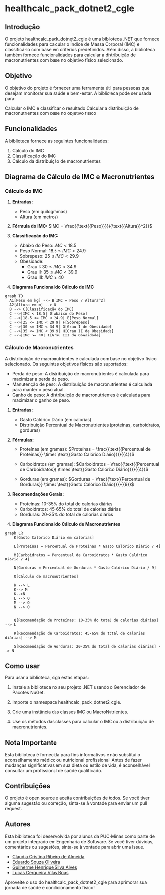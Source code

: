 # healthcalc_pack_dotnet2_cgle

## Introdução

O projeto healthcalc_pack_dotnet2_cgle é uma biblioteca .NET que fornece funcionalidades para calcular o Índice de Massa Corporal (IMC) e classificá-lo com base em critérios predefinidos. Além disso, a biblioteca também fornece funcionalidades para calcular a distribuição de macronutrientes com base no objetivo físico selecionado.

## Objetivo

O objetivo do projeto é fornecer uma ferramenta útil para pessoas que desejam monitorar sua saúde e bem-estar. A biblioteca pode ser usada para:

Calcular o IMC e classificar o resultado
Calcular a distribuição de macronutrientes com base no objetivo físico


## Funcionalidades

A biblioteca fornece as seguintes funcionalidades:

1) Cálculo do IMC
2) Classificação do IMC
3) Cálculo da distribuição de macronutrientes


## Diagrama de Cálculo de IMC e Macronutrientes
### Cálculo do IMC

1. **Entradas:**
   - Peso (em quilogramas)
   - Altura (em metros)

2. **Fórmula do IMC:**
   $IMC = \frac{{\text{{Peso}}}}{{\text{{Altura}}^2}}$

3. **Classificação do IMC:**
   - Abaixo do Peso: $IMC < 18.5$
   - Peso Normal: $18.5 \leq IMC < 24.9$
   - Sobrepeso: $25 \leq IMC < 29.9$
   - Obesidade:
     - Grau I: $30 \leq IMC < 34.9$
     - Grau II: $35 \leq IMC < 39.9$
     - Grau III: $IMC \geq 40$

4. **Diagrama Funcional do Cálculo de IMC**
```mermaid
graph TD
  A1[Peso em kg] --> B[IMC = Peso / Altura^2]
  A2[Altura em m] --> B
  B --> C[Classificação do IMC]
  C -->|IMC < 18.5| D[Abaixo do Peso]
  C -->|18.5 <= IMC < 24.9| E[Peso Normal]
  C -->|25 <= IMC < 29.9| F[Sobrepeso]
  C -->|30 <= IMC < 34.9| G[Grau I de Obesidade]
  C -->|35 <= IMC < 39.9| H[Grau II de Obesidade]
  C -->|IMC >= 40| I[Grau III de Obesidade]
```

### Cálculo de Macronutrientes

A distribuição de macronutrientes é calculada com base no objetivo físico selecionado. Os seguintes objetivos físicos são suportados:

- Perda de peso: A distribuição de macronutrientes é calculada para maximizar a perda de peso.
- Manutenção de peso: A distribuição de macronutrientes é calculada para manter o peso atual.
- Ganho de peso: A distribuição de macronutrientes é calculada para maximizar o ganho de peso.


1. **Entradas:**
   - Gasto Calórico Diário (em calorias)
   - Distribuição Percentual de Macronutrientes (proteínas, carboidratos, gorduras)

2. **Fórmulas:**
   - Proteínas (em gramas): $Proteínas = \frac{{\text{{Percentual de Proteínas}} \times \text{{Gasto Calórico Diário}}}}{{4}}$

   - Carboidratos (em gramas): $Carboidratos = \frac{{\text{{Percentual de Carboidratos}} \times \text{{Gasto Calórico Diário}}}}{{4}}$

   - Gorduras (em gramas): $Gorduras = \frac{{\text{{Percentual de Gorduras}} \times \text{{Gasto Calórico Diário}}}}{{9}}$


3. **Recomendações Gerais:**
   - Proteínas: 10-35% do total de calorias diárias
   - Carboidratos: 45-65% do total de calorias diárias
   - Gorduras: 20-35% do total de calorias diárias

4. **Diagrama Funcional do Cálculo de Macronutrientes**
```mermaid
graph LR
    K[Gasto Calórico Diário em calorias]
    
    L[Proteínas = Percentual de Proteínas * Gasto Calórico Diário / 4]
    
    M[Carboidratos = Percentual de Carboidratos * Gasto Calórico Diário / 4]
    
    N[Gorduras = Percentual de Gorduras * Gasto Calórico Diário / 9]

    O[Cálculo de macronutrientes]

    K --> L
    K--> M
    K-->N
    L --> O
    M --> O
    N --> O


    Q[Recomendação de Proteínas: 10-35% do total de calorias diárias] --> L

    R[Recomendação de Carboidratos: 45-65% do total de calorias diárias] --> M

    S[Recomendação de Gorduras: 20-35% do total de calorias diárias] --> N
```

## Como usar

Para usar a biblioteca, siga estas etapas:

1) Instale a biblioteca no seu projeto .NET usando o Gerenciador de Pacotes NuGet.

2) Importe o namespace healthcalc_pack_dotnet2_cgle.

3) Crie uma instância das classes IMC ou MacroNutrientes.

4) Use os métodos das classes para calcular o IMC ou a distribuição de macronutrientes.


## Nota Importante

Esta biblioteca é fornecida para fins informativos e não substitui o aconselhamento médico ou nutricional profissional. Antes de fazer mudanças significativas em sua dieta ou estilo de vida, é aconselhável consultar um profissional de saúde qualificado.


## Contribuições

O projeto é open source e aceita contribuições de todos. Se você tiver alguma sugestão ou correção, sinta-se à vontade para enviar um pull request.


## Autores
Esta biblioteca foi desenvolvida por alunos da PUC-Minas como parte de um projeto integrado em Engenharia de Software. Se você tiver dúvidas, comentários ou sugestões, sinta-se à vontade para abrir uma Issue.

- <a href="https://github.com/ClauAlmeida">Claudia Cristina Ribeiro de Almeida</a>
- <a href="https://github.com/eueduardosou">Eduardo Souza Oliveira</a>
- <a href="https://github.com/alvesguilherme7">Guilherme Henrique Silva Alves</a>
- <a href="https://github.com/LucasCVilasBoas">Lucas Cerqueira Vilas Boas</a>


Aproveite o uso do healthcalc_pack_dotnet2_cgle para aprimorar sua jornada de saúde e condicionamento físico!

